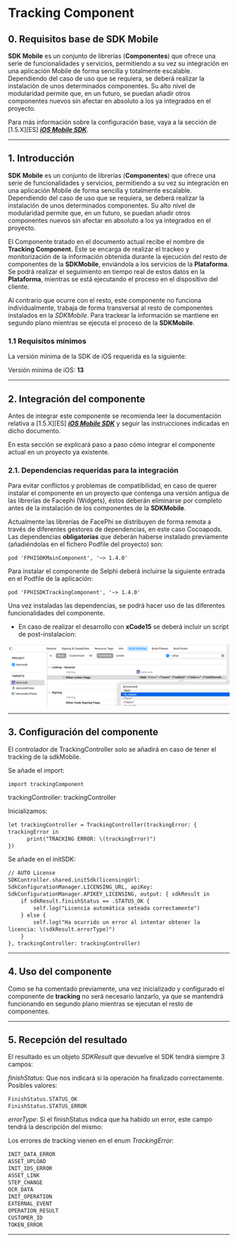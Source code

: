 # Tracking Component

## 0. Requisitos base de SDK Mobile
 
**SDK Mobile** es un conjunto de librerías (**Componentes**) que ofrece una serie de funcionalidades y servicios, permitiendo a su vez su integración en una aplicación Mobile de forma sencilla y totalmente escalable. Dependiendo del caso de uso que se requiera, se deberá realizar la instalación de unos determinados componentes. Su alto nivel de modularidad permite que, en un futuro, se puedan añadir otros componentes nuevos sin afectar en absoluto a los ya integrados en el proyecto.

Para más información sobre la configuración base, vaya a la sección de [1.5.X][ES] ***<a href="Mobile_SDK"
data-linked-resource-id="2605678593" data-linked-resource-version="15"
data-linked-resource-type="page">iOS Mobile SDK</a>***.

---

## 1. Introducción

**SDK Mobile** es un conjunto de librerías (**Componentes**) que ofrece una serie de funcionalidades y servicios, permitiendo a su vez su integración en una aplicación Mobile de forma sencilla y totalmente escalable. Dependiendo del caso de uso que se requiera, se deberá realizar la instalación de unos determinados componentes. Su alto nivel de modularidad permite que, en un futuro, se puedan añadir otros componentes nuevos sin afectar en absoluto a los ya integrados en el proyecto.

El Componente tratado en el documento actual recibe el nombre de **Tracking Component.** Éste se encarga de realizar el trackeo y monitorización de la información obtenida durante la ejecución del resto de componentes de la **SDKMobile**, enviándola a los servicios de la **Plataforma**. Se podrá realizar el seguimiento en tiempo real de estos datos en la **Plataforma**, mientras se está ejecutando el proceso en el dispositivo del cliente.

Al contrario que ocurre con el resto, este componente no funciona individualmente, trabaja de forma transversal al resto de componentes instalados en la *SDKMobile*. Para trackear la información se mantiene en segundo plano mientras se ejecuta el proceso de la **SDKMobile**.


### 1.1 Requisitos mínimos
La versión mínima de la SDK de iOS requerida es la siguiente:

Versión mínima de iOS: **13**

---

## 2. Integración del componente
 

Antes de integrar este componente se recomienda leer la documentación relativa a [1.5.X][ES] ***<a href="Mobile_SDK"
data-linked-resource-id="2605678593" data-linked-resource-version="15"
data-linked-resource-type="page">iOS Mobile SDK</a>*** y seguir las instrucciones indicadas en dicho documento.

En esta sección se explicará paso a paso cómo integrar el componente actual en un proyecto ya existente.

### 2.1. Dependencias requeridas para la integración
Para evitar conflictos y problemas de compatibilidad, en caso de querer instalar el componente en un proyecto que contenga una versión antigua de las librerías de Facephi (Widgets), éstos deberán eliminarse por completo antes de la instalación de los componentes de la **SDKMobile**.

Actualmente las librerías de FacePhi se distribuyen de forma remota a través de diferentes gestores de dependencias, en este caso Cocoapods. Las dependencias **obligatorias** que deberán haberse instalado previamente (añadiéndolas en el fichero Podfile del proyecto) son:

```
pod 'FPHISDKMainComponent', '~> 1.4.0'
```

Para instalar el componente de Selphi deberá incluirse la siguiente entrada en el Podfile de la aplicación:

```
pod 'FPHISDKTrackingComponent', '~> 1.4.0'
```

Una vez instaladas las dependencias, se podrá hacer uso de las diferentes funcionalidades del componente.

- En caso de realizar el desarrollo con **xCode15** se deberá incluir un script de post-instalacion:

![Image](/iOS/fix_ldClassic.png)

---

## 3. Configuración del componente

El controlador de TrackingController solo se añadirá en caso de tener el tracking de la sdkMobile.

Se añade el import:

```
import trackingComponent
```

trackingController: trackingController

Inicializamos:

```
let trackingController = TrackingController(trackingError: { trackingError in
      print("TRACKING ERROR: \(trackingError)")
})
```
Se añade en el initSDK:

```
// AUTO License
SDKController.shared.initSdk(licensingUrl: SdkConfigurationManager.LICENSING_URL, apiKey: SdkConfigurationManager.APIKEY_LICENSING, output: { sdkResult in
    if sdkResult.finishStatus == .STATUS_OK {
        self.log("Licencia automática seteada correctamente")
    } else {
        self.log("Ha ocurrido un error al intentar obtener la licencia: \(sdkResult.errorType)")
    }
}, trackingController: trackingController)
```


---

## 4. Uso del componente
Como se ha comentado previamente, una vez inicializado y configurado el
componente de **tracking** no será necesario lanzarlo, ya que se
mantendrá funcionando en segundo plano mientras se ejecutan el resto de
componentes.

---

## 5. Recepción del resultado

El resultado es un objeto *SDKResult* que devuelve el SDK tendrá siempre 3 campos:

*finishStatus*: Que nos indicará si la operación ha finalizado correctamente. Posibles valores:
```
FinishStatus.STATUS_OK
FinishStatus.STATUS_ERROR
```
*errorType*: Si el finishStatus indica que ha habido un error, este campo tendrá la descripción del mismo:

Los errores de tracking vienen en el enum *TrackingError*:

```
INIT_DATA_ERROR
ASSET_UPLOAD
INIT_IDS_ERROR
ASSET_LINK
STEP_CHANGE
OCR_DATA
INIT_OPERATION
EXTERNAL_EVENT
OPERATION_RESULT
CUSTOMER_ID
TOKEN_ERROR
```
---
